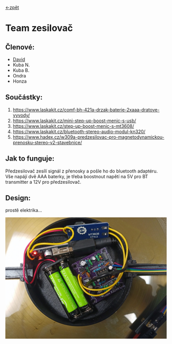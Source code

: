 [<-zpět](https://github.com/robodilna/gramofon)

# Team zesilovač

## Členové:
 - [David](https://github.com/davsla12)
 - Kuba N.
 - Kuba B.
 - Ondra
 - Honza

## Součástky: 
1. https://www.laskakit.cz/comf-bh-421a-drzak-baterie-2xaaa-dratove-vyvody/
2. https://www.laskakit.cz/mini-step-up-boost-menic-s-usb/
3. https://www.laskakit.cz/step-up-boost-menic-s-mt3608/
4. https://www.laskakit.cz/bluetooth-stereo-audio-modul-kn320/
5. https://www.hadex.cz/w309a-predzesilovac-pro-magnetodynamickou-prenosku-stereo-v2-stavebnice/

## Jak to funguje:

Předzesilovač zesílí signál z přenosky a pošle ho do bluetooth adaptéru. Vše napájí dvě AAA baterky, je třeba boostnout napětí na 5V pro BT transmitter a 12V pro předzesilovač.


## Design:
prostě elektrika...

![Detail předzesilovače](obrazky-gramofonu/predzesilovac.jpg)
